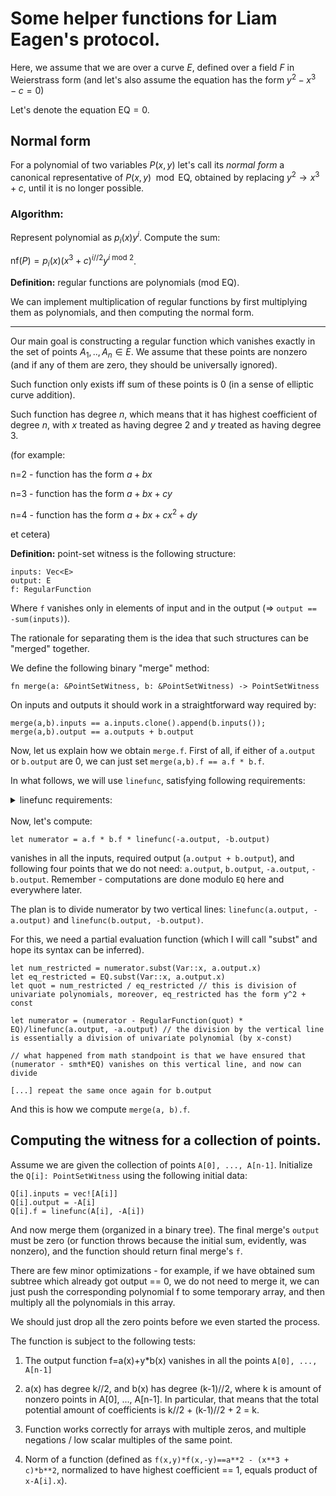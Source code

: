 # Some helper functions for Liam Eagen's protocol.

Here, we assume that we are over a curve $E$, defined over a field $F$ in Weierstrass form (and let's also assume the equation has the form $y^2 - x^3 - c = 0$)

Let's denote the equation $\text{EQ}=0$.


## Normal form

For a polynomial of two variables $P(x,y)$ let's call its *normal form* a canonical representative of $P(x,y) \mod \text{EQ}$, obtained by replacing $y^2 \rightarrow x^3 + c$, until it is no longer possible.

### Algorithm:

Represent polynomial as $p_{i}(x)y^i$. Compute the sum:

$\text{nf}(P) = p_i(x) (x^3+c)^{i \text{//} 2} y^{i\text{ mod }2}$.

**Definition:** regular functions are polynomials (mod EQ).

We can implement multiplication of regular functions by first multiplying them as polynomials, and then computing the normal form.

---

Our main goal is constructing a regular function which vanishes exactly in the set of points $A_1, .., A_n \in E$. We assume that these points are nonzero (and if any of them are zero, they should be universally ignored).

Such function only exists iff sum of these points is 0 (in a sense of elliptic curve addition).

Such function has degree $n$, which means that it has highest coefficient of degree $n$, with $x$ treated as having degree $2$ and $y$ treated as having degree $3$.

(for example:

n=2 - function has the form $a+bx$

n=3 - function has the form $a+bx+cy$

n=4 - function has the form $a+bx+cx^2 + dy$

et cetera)

**Definition:** point-set witness is the following structure:

```
inputs: Vec<E>
output: E
f: RegularFunction
```

Where ``f`` vanishes only in elements of input and in the output (=> ``output == -sum(inputs)``).

The rationale for separating them is the idea that such structures can be "merged" together.

We define the following binary "merge" method:

```
fn merge(a: &PointSetWitness, b: &PointSetWitness) -> PointSetWitness
```

On inputs and outputs it should work in a straightforward way required by:

```
merge(a,b).inputs == a.inputs.clone().append(b.inputs());
merge(a,b).output == a.outputs + b.output
```

Now, let us explain how we obtain ``merge.f``. First of all, if either of ``a.output`` or ``b.output`` are 0, we can just set ``merge(a,b).f == a.f * b.f``.


In what follows, we will use ``linefunc``, satisfying following requirements:
<details><summary>linefunc requirements:</summary>

```
linefunc(a: E, b: E) -> RegularFunction
```

1. Must throw if both $a$ and $b$ are $0$.
2. Must correctly return equation of a line passing through a pair of points if both are nonzero and unequal.
3. Must correctly return the equation of a tangent line if points coincide.
4. What it does if one of the points is zero, and other is not is left up to the implementer (could return vertical line, or throw).
</details>

<br>
Now, let's compute:

```
let numerator = a.f * b.f * linefunc(-a.output, -b.output)
```

vanishes in all the inputs, required output (``a.output + b.output``), and following four points that we do not need: ``a.output``, ``b.output``, ``-a.output``, ``-b.output``. Remember - computations are done modulo ``EQ`` here and everywhere later.

The plan is to divide numerator by two vertical lines: ``linefunc(a.output, -a.output)`` and ``linefunc(b.output, -b.output)``.

For this, we need a partial evaluation function (which I will call "subst" and hope its syntax can be inferred).

```
let num_restricted = numerator.subst(Var::x, a.output.x)
let eq_restricted = EQ.subst(Var::x, a.output.x)
let quot = num_restricted / eq_restricted // this is division of univariate polynomials, moreover, eq_restricted has the form y^2 + const

let numerator = (numerator - RegularFunction(quot) * EQ)/linefunc(a.output, -a.output) // the division by the vertical line is essentially a division of univariate polynomial (by x-const)

// what happened from math standpoint is that we have ensured that (numerator - smth*EQ) vanishes on this vertical line, and now can divide

[...] repeat the same once again for b.output
```

And this is how we compute ``merge(a, b).f``.

## Computing the witness for a collection of points.

Assume we are given the collection of points ``A[0], ..., A[n-1]``. Initialize the ``Q[i]: PointSetWitness`` using the following initial data:

```
Q[i].inputs = vec![A[i]]
Q[i].output = -A[i]
Q[i].f = linefunc(A[i], -A[i])
```

And now merge them (organized in a binary tree). The final merge's ``output`` must be zero (or function throws because the initial sum, evidently, was nonzero), and the function should return final merge's ``f``.

There are few minor optimizations - for example, if we have obtained sum subtree which already got output == 0, we do not need to merge it, we can just push the corresponding polynomial f to some temporary array, and then multiply all the polynomials in this array.

We should just drop all the zero points before we even started the process.

The function is subject to the following tests:

1. The output function f=a(x)+y*b(x) vanishes in all the points ``A[0], ..., A[n-1]``
   
2. a(x) has degree k//2, and b(x) has degree (k-1)//2, where k is amount of nonzero points in A[0], ..., A[n-1]. In particular, that means that the total potential amount of coefficients is k//2 + (k-1)//2 + 2 = k.
   
3. Function works correctly for arrays with multiple zeros, and multiple negations / low scalar multiples of the same point.

4. Norm of a function (defined as ``f(x,y)*f(x,-y)==a**2 - (x**3 + c)*b**2``, normalized to have highest coefficient == 1, equals product of ``x-A[i].x``).